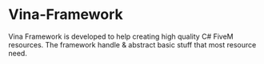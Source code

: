 # Vina-Framework
Vina Framework is developed to help creating high quality C# FiveM resources. The framework handle &amp; abstract basic stuff that most resource need.
